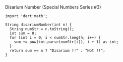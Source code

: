 Disarium Number (Special Numbers Series #3)

    import 'dart:math';
    
    String disariumNumber(int n) {
      String numStr = n.toString();
      int sum = 0;
      for (int i = 0; i < numStr.length; i++) {
        sum += pow(int.parse(numStr[i]), i + 1) as int;
      }
      return sum == n ? "Disarium !!" : "Not !!";
    }
